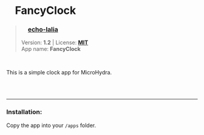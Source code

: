 <!---
This file is generated from the "details.yml" file. (Any changes here will be overwritten)
--->
# <img src="../../images/default_icon.png" width="16"> FancyClock
> ### <img src="https://github.com/echo-lalia.png?size=26" width="13"> **[echo-lalia](https://github.com/echo-lalia)**  
> Version: **1.2** | License: **[MIT](https://github.com/echo-lalia/MicroHydra-Apps/blob/main/LICENSE)**  
> App name: **FancyClock**
<br/>

This is a simple clock app for MicroHydra.


<br/><br/>

-----
### Installation:
Copy the app into your `/apps` folder.


